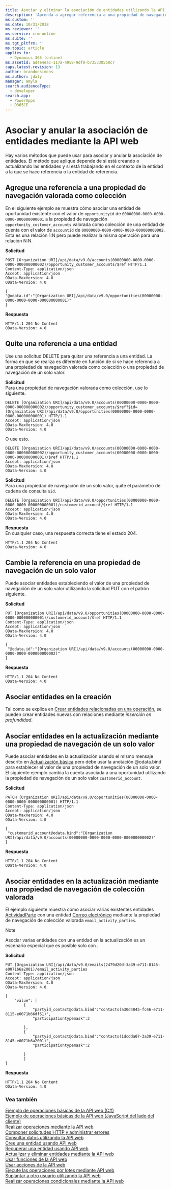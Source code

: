 ```yaml
---
title: Asociar y eliminar la asociación de entidades utilizando la API web (Common Data Service para aplicaciones)| Microsoft Docs
description: 'Aprenda a agregar referencia a una propiedad de navegación valorada como colección, eliminar una referencia y cambiar una referencia existente mediante la API web'
ms.custom: ''
ms.date: 10/31/2018
ms.reviewer: ''
ms.service: crm-online
ms.suite: ''
ms.tgt_pltfrm: ''
ms.topic: article
applies_to:
  - Dynamics 365 (online)
ms.assetid: ad4e4eac-117a-4958-9df0-b7353305b0c7
caps.latest.revision: 13
author: brandonsimons
ms.author: jdaly
manager: amyla
search.audienceType:
  - developer
search.app:
  - PowerApps
  - D365CE
---
```

# <a name="associate-and-disassociate-entities-using-the-web-api"></a>Asociar y anular la asociación de entidades mediante la API web

Hay varios métodos que puede usar para asociar y anular la asociación de entidades. El método que aplique depende de si está creando o actualizando las entidades y si está trabajando en el contexto de la entidad a la que se hace referencia o la entidad de referencia.  

<a name="bkmk_Addareferencetoacollection"></a>

## <a name="add-a-reference-to-a-collection-valued-navigation-property"></a>Agregue una referencia a una propiedad de navegación valorada como colección

 En el siguiente ejemplo se muestra cómo asociar una entidad de oportunidad existente con el valor de `opportunityid` de `00000000-0000-0000-0000-000000000001` a la propiedad de navegación `opportunity_customer_accounts` valorada como colección de una entidad de cuenta con el valor de `accountid` de `00000000-0000-0000-0000-000000000002`. Esta es una relación 1:N pero puede realizar la misma operación para una relación N:N.  
  
**Solicitud**  
```http  
POST [Organization URI]/api/data/v9.0/accounts(00000000-0000-0000-0000-000000000002)/opportunity_customer_accounts/$ref HTTP/1.1   
Content-Type: application/json   
Accept: application/json   
OData-MaxVersion: 4.0   
OData-Version: 4.0  
  
{  
"@odata.id":"[Organization URI]/api/data/v9.0/opportunities(00000000-0000-0000-0000-000000000001)"  
}  
```  
  
**Respuesta**  
```http 
HTTP/1.1 204 No Content  
OData-Version: 4.0  
```  
  
<a name="bkmk_Removeareferencetoanentity"></a>

## <a name="remove-a-reference-to-an-entity"></a>Quite una referencia a una entidad

 Use una solicitud DELETE para quitar una referencia a una entidad. La forma en que se realiza es diferente en función de si se hace referencia a una propiedad de navegación valorada como colección o una propiedad de navegación de un solo valor.  
  
 **Solicitud**  
 Para una propiedad de navegación valorada como colección, use lo siguiente.  
  
```http  
DELETE [Organization URI]/api/data/v9.0/accounts(00000000-0000-0000-0000-000000000002)/opportunity_customer_accounts/$ref?$id=[Organization URI]/api/data/v9.0/opportunities(00000000-0000-0000-0000-000000000001) HTTP/1.1  
Accept: application/json  
OData-MaxVersion: 4.0  
OData-Version: 4.0  
```  
  
 O use esto.  
  
```http 
DELETE [Organization URI]/api/data/v9.0/accounts(00000000-0000-0000-0000-000000000002)/opportunity_customer_accounts(00000000-0000-0000-0000-000000000001)/$ref HTTP/1.1  
Accept: application/json  
OData-MaxVersion: 4.0  
OData-Version: 4.0  
```  
  
 **Solicitud**  
 Para una propiedad de navegación de un solo valor, quite el parámetro de cadena de consulta `$id`.  
  
```http 
DELETE [Organization URI]/api/data/v9.0/opportunities(00000000-0000-0000-0000-000000000001)/customerid_account/$ref HTTP/1.1  
Accept: application/json  
OData-MaxVersion: 4.0  
OData-Version: 4.0  
```  
  
 **Respuesta**  
 En cualquier caso, una respuesta correcta tiene el estado 204.  
  
```http 
HTTP/1.1 204 No Content  
OData-Version: 4.0  
```  
  
<a name="bkmk_Changethereferenceinasingle"></a>
 
## <a name="change-the-reference-in-a-single-valued-navigation-property"></a>Cambie la referencia en una propiedad de navegación de un solo valor

 Puede asociar entidades estableciendo el valor de una propiedad de navegación de un solo valor utilizando la solicitud PUT con el patrón siguiente.  
  
 **Solicitud**

```http 
PUT [Organization URI]/api/data/v9.0/opportunities(00000000-0000-0000-0000-000000000001)/customerid_account/$ref HTTP/1.1  
Content-Type: application/json  
Accept: application/json  
OData-MaxVersion: 4.0  
OData-Version: 4.0  
  
{  
 "@odata.id":"[Organization URI]/api/data/v9.0/accounts(00000000-0000-0000-0000-000000000002)"  
}  
```  
  
 **Respuesta**  

```http 
HTTP/1.1 204 No Content  
OData-Version: 4.0  
```  
  
<a name="bkmk_Associateentitiesoncreate"></a>

## <a name="associate-entities-on-create"></a>Asociar entidades en la creación

 Tal como se explica en [Crear entidades relacionadas en una operación](create-entity-web-api.md#bkmk_CreateRelated), se pueden crear entidades nuevas con relaciones mediante *inserción en profundidad*.  
  
<a name="bkmk_Associateentitiesonupdate"></a>

## <a name="associate-entities-on-update-using-single-valued-navigation-property"></a>Asociar entidades en la actualización mediante una propiedad de navegación de un solo valor

 Puede asociar entidades en la actualización usando el mismo mensaje descrito en [Actualización básica](update-delete-entities-using-web-api.md#bkmk_update) pero debe usar la anotación @odata.bind para establecer el valor de una propiedad de navegación de un solo valor. El siguiente ejemplo cambia la cuenta asociada a una oportunidad utilizando la propiedad de navegación de un solo valor `customerid_account`.  
  
 **Solicitud**

```http 
PATCH [Organization URI]/api/data/v9.0/opportunities(00000000-0000-0000-0000-000000000001) HTTP/1.1  
Content-Type: application/json  
Accept: application/json  
OData-MaxVersion: 4.0  
OData-Version: 4.0  
  
{  
 "customerid_account@odata.bind":"[Organization URI]/api/data/v9.0/accounts(00000000-0000-0000-0000-000000000002)"  
}  
```  
  
 **Respuesta**  

```http 
HTTP/1.1 204 No Content  
OData-Version: 4.0  
```  
<a name="bkmk_Associateentitiesonupdate_multi"></a>

## <a name="associate-entities-on-update-using-collection-valued-navigation-property"></a>Asociar entidades en la actualización mediante una propiedad de navegación de colección valorada

El ejemplo siguiente muestra cómo asociar varias existentes entidades [ActividadParte](../reference/entities/activityparty.md) con una entidad [Correo electrónico](../reference/entities/email.md) mediante la propiedad de navegación de colección valorada `email_activity_parties`.

> [!NOTE]
> Asociar varias entidades con una entidad en la actualización es un escenario especial que es posible solo con <xref href="Microsoft.Dynamics.CRM.activityparty?text=activityparty EntityType" />.

**Solicitud**

```HTTP
PUT [Organization URI]/api/data/v9.0/emails(2479d20d-3a39-e711-8145-e0071b6a2001)/email_activity_parties
Content-Type: application/json  
Accept: application/json  
OData-MaxVersion: 4.0  
OData-Version: 4.0

{
    "value": [
        {
            "partyid_contact@odata.bind":"contacts(a30d4045-fc46-e711-8115-e0071b66df51)",
            "participationtypemask":3
            
        },
        {
            "partyid_contact@odata.bind":"contacts(1dcdda07-3a39-e711-8145-e0071b6a2001)",
            "participationtypemask":2
            
        }
        ]
}
```

**Respuesta**

```HTTP
HTTP/1.1 204 No Content  
OData-Version: 4.0 
```

### <a name="see-also"></a>Vea también

 [Ejemplo de operaciones básicas de la API web (C#)](samples/basic-operations-csharp.md)   
 [Ejemplo de operaciones básicas de la API web (JavaScript del lado del cliente)](samples/basic-operations-client-side-javascript.md)   
 [Realizar operaciones mediante la API web](perform-operations-web-api.md)   
 [Componer solicitudes HTTP y administrar errores](compose-http-requests-handle-errors.md)   
 [Consultar datos utilizando la API web](query-data-web-api.md)   
 [Cree una entidad usando API web](create-entity-web-api.md)   
 [Recuperar una entidad usando API web](retrieve-entity-using-web-api.md)   
 [Actualizar y eliminar entidades mediante la API web](update-delete-entities-using-web-api.md)   
 [Usar funciones de la API web](use-web-api-functions.md)   
 [Usar acciones de la API web](use-web-api-actions.md)   
 [Ejecute las operaciones por lotes mediante API web](execute-batch-operations-using-web-api.md)   
 [Suplantar a otro usuario utilizando la API web](impersonate-another-user-web-api.md)   
 [Realizar operaciones condicionales mediante la API web](perform-conditional-operations-using-web-api.md)
